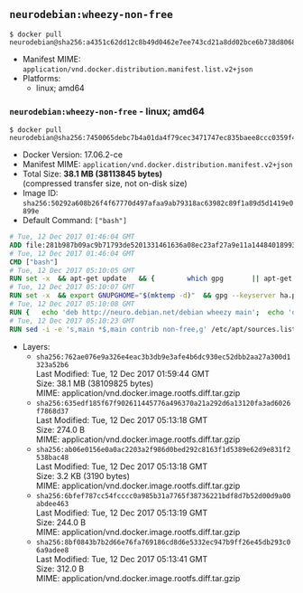 ## `neurodebian:wheezy-non-free`

```console
$ docker pull neurodebian@sha256:a4351c62dd12c8b49d0462e7ee743cd21a8dd02bce6b738d8068190a467f665b
```

-	Manifest MIME: `application/vnd.docker.distribution.manifest.list.v2+json`
-	Platforms:
	-	linux; amd64

### `neurodebian:wheezy-non-free` - linux; amd64

```console
$ docker pull neurodebian@sha256:7450065debc7b4a01da4f79cec3471747ec835baee8ccc0359f41e9ba055d509
```

-	Docker Version: 17.06.2-ce
-	Manifest MIME: `application/vnd.docker.distribution.manifest.v2+json`
-	Total Size: **38.1 MB (38113845 bytes)**  
	(compressed transfer size, not on-disk size)
-	Image ID: `sha256:50292a608b26f4f67770d497afaa9ab79318ac63982c89f1a89d5d1419e0899e`
-	Default Command: `["bash"]`

```dockerfile
# Tue, 12 Dec 2017 01:46:04 GMT
ADD file:281b987b09ac9b71793de5201331461636a08ec23af27a9e11a14484018993dd in / 
# Tue, 12 Dec 2017 01:46:04 GMT
CMD ["bash"]
# Tue, 12 Dec 2017 05:10:05 GMT
RUN set -x 	&& apt-get update 	&& { 		which gpg 		|| apt-get install -y --no-install-recommends gnupg 	; } 	&& { 		gpg --version | grep -q '^gpg (GnuPG) 1\.' 		|| apt-get install -y --no-install-recommends dirmngr 	; } 	&& rm -rf /var/lib/apt/lists/*
# Tue, 12 Dec 2017 05:10:07 GMT
RUN set -x 	&& export GNUPGHOME="$(mktemp -d)" 	&& gpg --keyserver ha.pool.sks-keyservers.net --recv-keys DD95CC430502E37EF840ACEEA5D32F012649A5A9 	&& gpg --export DD95CC430502E37EF840ACEEA5D32F012649A5A9 > /etc/apt/trusted.gpg.d/neurodebian.gpg 	&& rm -rf "$GNUPGHOME" 	&& apt-key list | grep neurodebian
# Tue, 12 Dec 2017 05:10:08 GMT
RUN { 	echo 'deb http://neuro.debian.net/debian wheezy main'; 	echo 'deb http://neuro.debian.net/debian data main'; 	echo '#deb-src http://neuro.debian.net/debian-devel wheezy main'; } > /etc/apt/sources.list.d/neurodebian.sources.list
# Tue, 12 Dec 2017 05:10:23 GMT
RUN sed -i -e 's,main *$,main contrib non-free,g' /etc/apt/sources.list.d/neurodebian.sources.list /etc/apt/sources.list
```

-	Layers:
	-	`sha256:762ae076e9a326e4eac3b3db9e3afe4b6dc930ec52dbb2aa27a300d1323a52b6`  
		Last Modified: Tue, 12 Dec 2017 01:59:44 GMT  
		Size: 38.1 MB (38109825 bytes)  
		MIME: application/vnd.docker.image.rootfs.diff.tar.gzip
	-	`sha256:635edf185f67f902611445776a496370a21a292d6a13120fa3ad6026f7868d37`  
		Last Modified: Tue, 12 Dec 2017 05:13:18 GMT  
		Size: 274.0 B  
		MIME: application/vnd.docker.image.rootfs.diff.tar.gzip
	-	`sha256:ab06e0156e0a0ac2203a2f986d0bed292c8163f1d5389e62d9e831f2538bac48`  
		Last Modified: Tue, 12 Dec 2017 05:13:18 GMT  
		Size: 3.2 KB (3190 bytes)  
		MIME: application/vnd.docker.image.rootfs.diff.tar.gzip
	-	`sha256:6bfef787cc54fcccc0a985b31a7765f38736221bdf8d7b52d00d9a00abdee463`  
		Last Modified: Tue, 12 Dec 2017 05:13:19 GMT  
		Size: 244.0 B  
		MIME: application/vnd.docker.image.rootfs.diff.tar.gzip
	-	`sha256:8bf0843b7b2d66e76fa769186cd8d6e5332ec947b9ff26e45db293c06a9adee8`  
		Last Modified: Tue, 12 Dec 2017 05:13:41 GMT  
		Size: 312.0 B  
		MIME: application/vnd.docker.image.rootfs.diff.tar.gzip
